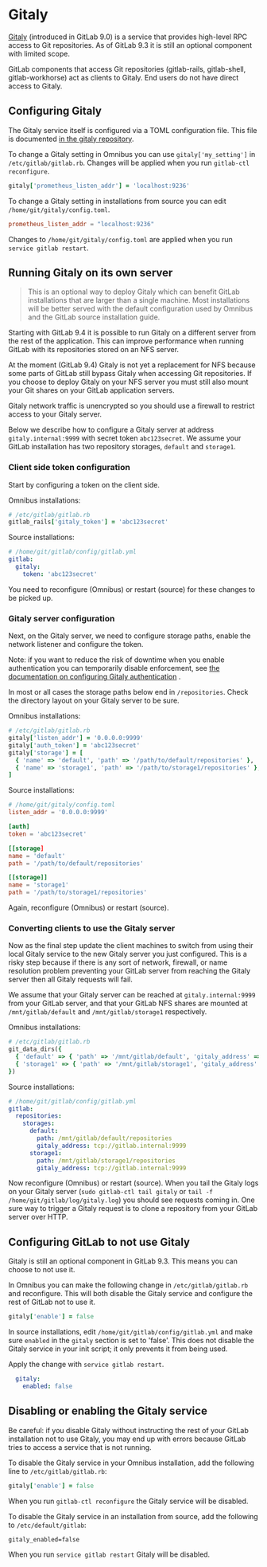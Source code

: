 # Gitaly

[Gitaly](https://gitlab.com/gitlab-org/gitaly) (introduced in GitLab
9.0) is a service that provides high-level RPC access to Git
repositories. As of GitLab 9.3 it is still an optional component with
limited scope.

GitLab components that access Git repositories (gitlab-rails,
gitlab-shell, gitlab-workhorse) act as clients to Gitaly. End users do
not have direct access to Gitaly.

## Configuring Gitaly

The Gitaly service itself is configured via a TOML configuration file.
This file is documented [in the gitaly
repository](https://gitlab.com/gitlab-org/gitaly/blob/master/doc/configuration/README.md).

To change a Gitaly setting in Omnibus you can use
`gitaly['my_setting']` in `/etc/gitlab/gitlab.rb`. Changes will be applied
when you run `gitlab-ctl reconfigure`.

```ruby
gitaly['prometheus_listen_addr'] = 'localhost:9236'
```

To change a Gitaly setting in installations from source you can edit
`/home/git/gitaly/config.toml`.

```toml
prometheus_listen_addr = "localhost:9236"
```

Changes to `/home/git/gitaly/config.toml` are applied when you run `service
gitlab restart`.

## Running Gitaly on its own server

> This is an optional way to deploy Gitaly which can benefit GitLab
installations that are larger than a single machine. Most
installations will be better served with the default configuration
used by Omnibus and the GitLab source installation guide.

Starting with GitLab 9.4 it is possible to run Gitaly on a different
server from the rest of the application. This can improve performance
when running GitLab with its repositories stored on an NFS server.

At the moment (GitLab 9.4) Gitaly is not yet a replacement for NFS
because some parts of GitLab still bypass Gitaly when accessing Git
repositories. If you choose to deploy Gitaly on your NFS server you
must still also mount your Git shares on your GitLab application
servers.

Gitaly network traffic is unencrypted so you should use a firewall to
restrict access to your Gitaly server.

Below we describe how to configure a Gitaly server at address
`gitaly.internal:9999` with secret token `abc123secret`. We assume
your GitLab installation has two repository storages, `default` and
`storage1`.

### Client side token configuration

Start by configuring a token on the client side.

Omnibus installations:

```ruby
# /etc/gitlab/gitlab.rb
gitlab_rails['gitaly_token'] = 'abc123secret'
```

Source installations:

```yaml
# /home/git/gitlab/config/gitlab.yml
gitlab:
  gitaly:
    token: 'abc123secret'
```

You need to reconfigure (Omnibus) or restart (source) for these
changes to be picked up.

### Gitaly server configuration

Next, on the Gitaly server, we need to configure storage paths, enable
the network listener and configure the token.

Note: if you want to reduce the risk of downtime when you enable
authentication you can temporarily disable enforcement, see [the
documentation on configuring Gitaly
authentication](https://gitlab.com/gitlab-org/gitaly/blob/master/doc/configuration/README.md#authentication)
.

In most or all cases the storage paths below end in `/repositories`. Check the
directory layout on your Gitaly server to be sure.

Omnibus installations:

```ruby
# /etc/gitlab/gitlab.rb
gitaly['listen_addr'] = '0.0.0.0:9999'
gitaly['auth_token'] = 'abc123secret'
gitaly['storage'] = [
  { 'name' => 'default', 'path' => '/path/to/default/repositories' },
  { 'name' => 'storage1', 'path' => '/path/to/storage1/repositories' },
]
```

Source installations:

```toml
# /home/git/gitaly/config.toml
listen_addr = '0.0.0.0:9999'

[auth]
token = 'abc123secret'

[[storage]
name = 'default'
path = '/path/to/default/repositories'

[[storage]]
name = 'storage1'
path = '/path/to/storage1/repositories'
```

Again, reconfigure (Omnibus) or restart (source).

### Converting clients to use the Gitaly server

Now as the final step update the client machines to switch from using
their local Gitaly service to the new Gitaly server you just
configured. This is a risky step because if there is any sort of
network, firewall, or name resolution problem preventing your GitLab
server from reaching the Gitaly server then all Gitaly requests will
fail.

We assume that your Gitaly server can be reached at
`gitaly.internal:9999` from your GitLab server, and that your GitLab
NFS shares are mounted at `/mnt/gitlab/default` and
`/mnt/gitlab/storage1` respectively.

Omnibus installations:

```ruby
# /etc/gitlab/gitlab.rb
git_data_dirs({
  { 'default' => { 'path' => '/mnt/gitlab/default', 'gitaly_address' => 'tcp://gitlab.internal:9999' } },
  { 'storage1' => { 'path' => '/mnt/gitlab/storage1', 'gitaly_address' => 'tcp://gitlab.internal:9999' } },
})
```

Source installations:

```yaml
# /home/git/gitlab/config/gitlab.yml
gitlab:
  repositories:
    storages:
      default:
        path: /mnt/gitlab/default/repositories
        gitaly_address: tcp://gitlab.internal:9999
      storage1:
        path: /mnt/gitlab/storage1/repositories
        gitaly_address: tcp://gitlab.internal:9999
```

Now reconfigure (Omnibus) or restart (source). When you tail the
Gitaly logs on your Gitaly server (`sudo gitlab-ctl tail gitaly` or
`tail -f /home/git/gitlab/log/gitaly.log`) you should see requests
coming in. One sure way to trigger a Gitaly request is to clone a
repository from your GitLab server over HTTP.

## Configuring GitLab to not use Gitaly

Gitaly is still an optional component in GitLab 9.3. This means you
can choose to not use it.

In Omnibus you can make the following change in
`/etc/gitlab/gitlab.rb` and reconfigure. This will both disable the
Gitaly service and configure the rest of GitLab not to use it.

```ruby
gitaly['enable'] = false
```

In source installations, edit `/home/git/gitlab/config/gitlab.yml` and
make sure `enabled` in the `gitaly` section is set to 'false'. This
does not disable the Gitaly service in your init script; it only
prevents it from being used.

Apply the change with `service gitlab restart`.

```yaml
  gitaly:
    enabled: false
```

## Disabling or enabling the Gitaly service

Be careful: if you disable Gitaly without instructing the rest of your
GitLab installation not to use Gitaly, you may end up with errors
because GitLab tries to access a service that is not running.

To disable the Gitaly service in your Omnibus installation, add the
following line to `/etc/gitlab/gitlab.rb`:

```ruby
gitaly['enable'] = false
```

When you run `gitlab-ctl reconfigure` the Gitaly service will be
disabled.

To disable the Gitaly service in an installation from source, add the
following to `/etc/default/gitlab`:

```shell
gitaly_enabled=false
```

When you run `service gitlab restart` Gitaly will be disabled.